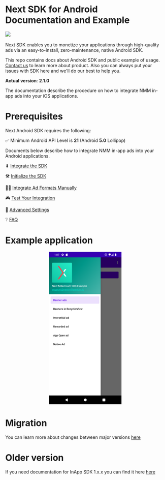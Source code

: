 # Next SDK for Android Documentation and Example

![](https://img.shields.io/maven-metadata/v?metadataUrl=https%3A%2F%2Fsdk.brainlyads.com%2F%2Fandroid%2Frepository%2Fio%2Fnextmillennium%2Fnextsdk%2Fmaven-metadata-local.xml)

Next SDK enables you to monetize your applications through high-quality ads via an easy-to-install,
zero-maintenance, native Android SDK.

This repo contains docs about Android SDK and public example of
usage. [Contact us](https://nextmillennium.io/contact) to learn more about product. Also you can
always put your issues with SDK here and we'll do our best to help you.

**Actual version**: **2.1.0**

The documentation describe the procedure on how to integrate NMM in-app ads into your iOS
applications.

# Prerequisites

Next Android SDK requires the following:

✅ Minimum Android API Level is **21** (Android **5.0** Lollipop)

Documents below describe how to integrate NMM in-app ads into your Android applications.

⬇ [Integrate the SDK](https://github.com/nextmillenniummedia/next-sdk-android-example/blob/2.x/docs/Integrate.md)

🛠 [Initialize the SDK](https://github.com/nextmillenniummedia/next-sdk-android-example/blob/2.x/docs/Initialize.md)

👨‍💻 [Integrate Ad Formats Manually](https://github.com/nextmillenniummedia/next-sdk-android-example/blob/2.x/docs/Manual.md)

🎮 [Test Your Integration](https://github.com/nextmillenniummedia/next-sdk-android-example/blob/2.x/docs/TestIntegration.md)

📘 [Advanced Settings](https://github.com/nextmillenniummedia/next-sdk-android-example/blob/2.x/docs/AdvancedSettings.md)

❔ [FAQ](https://github.com/nextmillenniummedia/next-sdk-android-example/blob/2.x/docs/FAQ.md)

# Example application

<p align="center">
<img src="https://github.com/nextmillenniummedia/next-sdk-android-example/blob/2.x/docs/assets/main_screen.png" height="480">
</p>

# Migration

You can learn more about changes between major
versions [here](https://github.com/nextmillenniummedia/next-sdk-android-example/blob/2.x/docs/MigrationGuide.md)

# Older version

If you need documentation for InApp SDK 1.x.x you can find it here [here](https://github.com/nextmillenniummedia/next-sdk-android-example/tree/1.x) 

[comment]: <> (* 🚀 [Integrate Ad Formats Dynamically]&#40;https://github.com/nextmillenniummedia/next-sdk-android-example/blob/2.x/docs/Dynamic.md&#41;)
